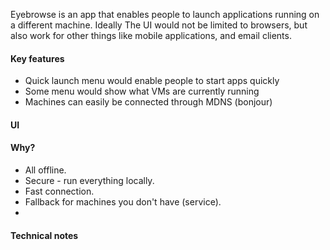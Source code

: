 Eyebrowse is an app that enables people to launch applications running on a different machine. Ideally The UI would not be limited to browsers, but also work for other things like mobile applications, and email clients.

#### Key features

- Quick launch menu would enable people to start apps quickly
- Some menu would show what VMs are currently running
- Machines can easily be connected through MDNS (bonjour)

#### UI 


#### Why?

- All offline. 
- Secure - run everything locally.
- Fast connection.
- Fallback for machines you don't have (service).
- 



#### Technical notes
